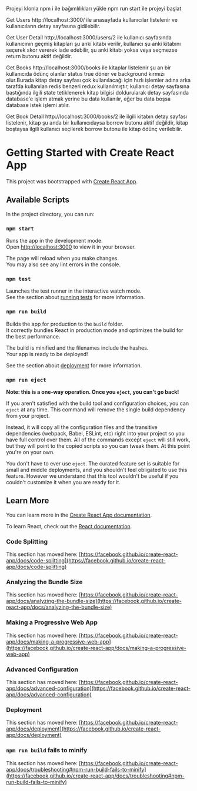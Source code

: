 Projeyi klonla
npm i ile bağımlılıkları yükle
npm run start ile projeyi başlat

Get Users
http://localhost:3000/ ile anasayfada kullanıcılar listelenir ve kullanıcıların detay sayfasına gidilebilir.

Get User Detail
http://localhost:3000/users/2 ile kullanıcı sayfasında kullanıcının geçmiş kitapları şu anki kitabı verilir, kullanıcı şu anki kitabını seçerek skor vererek iade edebilir, şu anki kitabı yoksa veya seçmezse return butonu aktif değildir.

Get Books
http://localhost:3000/books ile kitaplar listelenir şu an bir kullanıcıda ödünç olanlar status true döner ve background kırmızı olur.Burada kitap detay sayfası çok kullanılacağı için hızlı işlemler adına arka tarafda kullanılan redis benzeri redux kullanılmıştır, kullanıcı detay sayfasına bastığında ilgili state tetiklenerek kitap bilgisi doldurularak detay sayfasında database'e işlem atmak yerine bu data kullanılır, eğer bu data boşsa database istek işlemi atılır.

Get Book Detail
http://localhost:3000/books/2 ile ilgili kitabın detay sayfası listelenir, kitap şu anda bir kullanıcıdaysa borrow butonu aktif değildir, kitap boştaysa ilgili kullanıcı seçilerek borrow butonu ile kitap ödünç verilebilir.


# Getting Started with Create React App

This project was bootstrapped with [Create React App](https://github.com/facebook/create-react-app).

## Available Scripts

In the project directory, you can run:

### `npm start`

Runs the app in the development mode.\
Open [http://localhost:3000](http://localhost:3000) to view it in your browser.

The page will reload when you make changes.\
You may also see any lint errors in the console.

### `npm test`

Launches the test runner in the interactive watch mode.\
See the section about [running tests](https://facebook.github.io/create-react-app/docs/running-tests) for more information.

### `npm run build`

Builds the app for production to the `build` folder.\
It correctly bundles React in production mode and optimizes the build for the best performance.

The build is minified and the filenames include the hashes.\
Your app is ready to be deployed!

See the section about [deployment](https://facebook.github.io/create-react-app/docs/deployment) for more information.

### `npm run eject`

**Note: this is a one-way operation. Once you `eject`, you can't go back!**

If you aren't satisfied with the build tool and configuration choices, you can `eject` at any time. This command will remove the single build dependency from your project.

Instead, it will copy all the configuration files and the transitive dependencies (webpack, Babel, ESLint, etc) right into your project so you have full control over them. All of the commands except `eject` will still work, but they will point to the copied scripts so you can tweak them. At this point you're on your own.

You don't have to ever use `eject`. The curated feature set is suitable for small and middle deployments, and you shouldn't feel obligated to use this feature. However we understand that this tool wouldn't be useful if you couldn't customize it when you are ready for it.

## Learn More

You can learn more in the [Create React App documentation](https://facebook.github.io/create-react-app/docs/getting-started).

To learn React, check out the [React documentation](https://reactjs.org/).

### Code Splitting

This section has moved here: [https://facebook.github.io/create-react-app/docs/code-splitting](https://facebook.github.io/create-react-app/docs/code-splitting)

### Analyzing the Bundle Size

This section has moved here: [https://facebook.github.io/create-react-app/docs/analyzing-the-bundle-size](https://facebook.github.io/create-react-app/docs/analyzing-the-bundle-size)

### Making a Progressive Web App

This section has moved here: [https://facebook.github.io/create-react-app/docs/making-a-progressive-web-app](https://facebook.github.io/create-react-app/docs/making-a-progressive-web-app)

### Advanced Configuration

This section has moved here: [https://facebook.github.io/create-react-app/docs/advanced-configuration](https://facebook.github.io/create-react-app/docs/advanced-configuration)

### Deployment

This section has moved here: [https://facebook.github.io/create-react-app/docs/deployment](https://facebook.github.io/create-react-app/docs/deployment)

### `npm run build` fails to minify

This section has moved here: [https://facebook.github.io/create-react-app/docs/troubleshooting#npm-run-build-fails-to-minify](https://facebook.github.io/create-react-app/docs/troubleshooting#npm-run-build-fails-to-minify)
